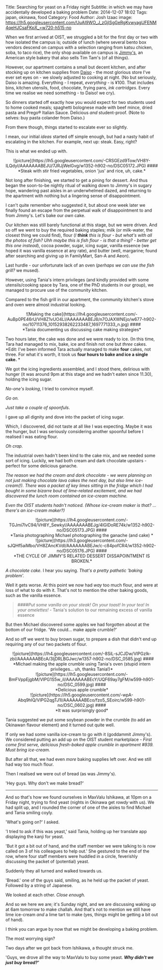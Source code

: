 Title: Searching for yeast on a Friday night
Subtitle: in which we may have accidentally developed a baking problem
Date: 2014-12-07 18:02
Tags: japan, okinawa, food
Category: Food
Author: Josh Izaac
image: https://lh5.googleusercontent.com/UuAI9WO_J_zGjlSgGeRgKvwyagUFENM4qeHJCsaFKpX_=w720-h515-no

When we first arrived at OIST, we struggled a bit for the first day or two with how isolated the campus is; outside of lunch (where several bento box vendors descend on campus with a selection ranging from katsu chicken, soba, to taco rice), the only shop available on campus is [Jimmy's](http://www.jimmys.co.jp/x/), an American style bakery that also sells Tim Tam's (of all things).

However, our apartment contains a small but decent kitchen, and after stocking up on kitchen supplies from [Daiso](http://en.wikipedia.org/wiki/Daiso) - the most glorious store I've ever set eyes on - we slowly adjusted to cooking at night. (No but seriously, Daiso is amazing. Everything - I repeat, *everything* - is ¥100. That includes bins, kitchen utensils, food, chocolate, frying pans, *ink cartridges*. Every time we realise we need something - to Daiso! we cry).

So dinners started off exactly how you would expect for two students used to home cooked meals; spaghetti bolognese made with beef mince, dried pasta and Prego® Italian Sauce. Delicious *and* student-proof. (Note to selves: buy pasta colander from Daiso.)

From there though, things started to escalate ever so slightly.

I mean, our initial *ideas* started off simple enough, but had a nasty habit of escalating in the kitchen. For example, next up: steak. Easy, right?

This is what we ended up with.

<center>
![picture](https://lh5.googleusercontent.com/-CRSGEzd9Tow/VH8Y-lLQdyI/AAAAAAABEJU/7JRJjWelGvg/w1352-h902-no/DSC05172.JPG)
####<div align=center>*Steak with stir fried vegetables, onion 'jus' and rice, uh, cake.*</div>
</center>

Not long after finishing, we started to get a pining for dessert. And thus began the soon-to-be nightly ritual of walking down to Jimmy's in sugary hope, wandering past aisles in an underwhelmed dazed, and returning to the apartment with nothing but a lingering sense of disappointment.

I can't quite remember who suggested it, but about one week later we finally found an escape from the perpetual walk of disappointment to and from Jimmy's. Let's bake our *own* cake.

Our kitchen was still barely functional at this stage, but we were driven. And so off we went to buy the required baking staples; milk (or milk-water, the closest thing we could find), flour (*I **think** this is flour - but what's with all the photos of fish? Uhh maybe this is fish flour - is that a thing? - better get this one instead*), cocoa powder, sugar, icing sugar, vanilla essence (we hoped it was vanilla essence at any rate), and butter (well, margarine; found after searching and giving up in FamilyMart, San-A and Aeon).

Last hurdle - our unfortunate lack of an oven (*perhaps we can use the fish grill?* we mused).

However, using Tania's intern privileges (and kindly provided with some utensils/cooking space by Tara, one of the PhD students in our group), we managed to procure use of the community kitchen.

Compared to the fish grill in our apartment, the community kitchen's stove and oven were almost industrial looking.

<center>
![Making the cake](https://lh4.googleusercontent.com/-AuBp0PE46rU/VH8Z1vUO4LI/AAAAAAABEJ8/n7OJAXWNEjo/w677-h902-no/10711376_10152938262233487_1697771333_n.jpg)
####<div align=center>*Tania documenting us discussing cake making strategies*</div>
</center>

Two hours later, the cake was done and we were ready to ice. (In this time, Tara had managed to mix, bake, ice and finish not one but *three* cakes. *Edit: I've been informed Tara actually managed to make **four** cakes, not three. For what it's worth, it took us **four hours to bake and ice a single cake.** *

We got the icing ingredients assembled, and I stood there, delirious with hunger (it was around 9pm at this stage and we hadn't eaten since 11.30), holding the icing sugar.

*No-one's looking*, I tried to convince myself.

*Go on.*

*Just take a couple of spoonfuls*.

I gave up all dignity and dove into the packet of icing sugar.

Which, I discovered, did not taste at all like I was expecting. Maybe it was the hunger, but I was seriously considering another spoonful before I realised I was eating flour.

*Oh crap.*

The industrial oven hadn't been kind to the cake mix, and we needed some sort of icing. Luckily, we had both cream and dark chocolate upstairs - perfect for some delicious ganache.

*The reason we had the cream and dark chocolate - we were planning on not just making chocolate lava cakes the next day, but also lime ice-cream(!). There was a packet of key limes sitting in the fridge which I had bought in some bizarre bout of lime-related excitement, and we had discovered the lunch room contained an ice-cream machine.*

*Even the OIST students hadn't noticed. (Whose ice-cream maker is that? ... there's an ice-cream maker?)*

<center>
![picture](https://lh4.googleusercontent.com/-TGJmi7lvC94/VH8Y_SewkyI/AAAAAAABEJg/4lGIDoRE74k/w1352-h902-no/DSC05173.JPG)
####<div align=center>*Tania photographing Michael photographing the ganache (and cake) *</div>
</center>

<center>
![picture](https://lh3.googleusercontent.com/-sJQHf5aiMbo/VH8ZAncKVdI/AAAAAAABEJw/c-c84pofCR4/w1352-h902-no/DSC05176.JPG)
####<div align=center>*THE CYCLE OF JIMMY'S RELATED DESSERT DISSAPOINTMENT IS BROKEN.*</div>
</center>

*A chocolate cake.* I hear you saying. *That's a pretty pathetic 'baking problem'.*

Well it gets worse. At this point we now had *way* too much flour, and were at loss of what to do with it. That's not to mention the other baking goods, such as the vanilla essence.

> ####*Put some vanilla on your steak! On your toast! In your tea! In your omelettes!* - Tania's solution to our remaining excess of vanilla essence  

But then Michael discovered some apples we had forgotten about at the bottom of our fridge. 'We could... make apple crumble?'

And so off we went to buy brown sugar, to prepare a dish that didn't end up requiring any of our two packets of flour. 

<center>
![picture](https://lh4.googleusercontent.com/-8SiL-sJCJDw/VIPGzIk-zbI/AAAAAAABEcA/3ljDRLBGJwc/w1357-h902-no/DSC_0585.jpg)
####<div align=center>*Michael making the apple crumble using Tania's oven (stupid intern privileges... uh, thanks Tania!)*</div>
</center>

<center>
![picture](https://lh5.googleusercontent.com/-BmFVppEjgbM/VIPG1S5w_iI/AAAAAAABEcY/UQF69ay7gFM/w599-h901-no/DSC_0599.jpg)
####<div align=center>*Delicious apple crumble*</div>
</center>

<center>
![picture](https://lh5.googleusercontent.com/-wpA-Abq9hIQ/VIPG2qgTJ1I/AAAAAAABEco/fzo5_SEoirc/w599-h901-no/DSC_0602.jpg)
####<div align=center>*It was surprisingly good*</div>
</center>

Tania suggested we put some soybean powder in the crumble (to add an Okinawan flavour element) and it turned out quite well.

If only we had some vanilla ice-cream to go with it (goddammit Jimmy's). We considered putting an add up on the OIST student marketplace - *First come first serve, delicious fresh-baked apple crumble in apartment #939. Must bring ice-cream.*

But after all that, we had even *more* baking supplies left over. And we still had way too much flour.

Then I realised we were out of bread (as was Jimmy's).

'Hey guys. Why don't we make bread?'

------------------------------

And so that's how we found ourselves in MaxValu Ishikawa, at 10pm on a Friday night, trying to find yeast (nights in Okinawa get *rowdy* with us). We had split up, and I rounded the corner of one of the aisles to find Michael and Tania smiling coyly.

'What's going on?' I asked.

'I tried to ask if this was yeast,' said Tania, holding up her translate app displaying the kanji for yeast.

'But it got a bit out of hand, and the staff member we were talking to is now called on 3 of his colleagues to help out.' She gestured to the end of the row, where four staff members were huddled in a circle, feverishly discussing the packet of (potential) yeast.

Suddenly they all turned and walked towards us.

'Bread.' one of the guys said, smiling, as he held up the packet of yeast. Followed by a string of Japanese.

We looked at each other. *Close enough.*

And so we here we are; it's Sunday night, and we are discussing waking up at 6am tomorrow to make challah. And that's not to mention we still have lime ice-cream *and* a lime tart to make (yes, things might be getting a bit out of hand).

I think you can argue by now that we might be developing a baking problem.

The most worrying sign?

Two days after we got back from Ishikawa, a thought struck me.

'Guys, we drove all the way to MaxValu to buy some yeast. ***Why didn't we just buy bread?'***
